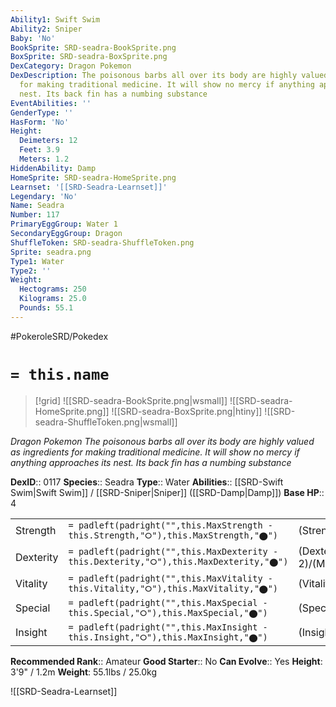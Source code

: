 ```yaml
---
Ability1: Swift Swim
Ability2: Sniper
Baby: 'No'
BookSprite: SRD-seadra-BookSprite.png
BoxSprite: SRD-seadra-BoxSprite.png
DexCategory: Dragon Pokemon
DexDescription: The poisonous barbs all over its body are highly valued as ingredients
  for making traditional medicine. It will show no mercy if anything approaches its
  nest. Its back fin has a numbing substance
EventAbilities: ''
GenderType: ''
HasForm: 'No'
Height:
  Deimeters: 12
  Feet: 3.9
  Meters: 1.2
HiddenAbility: Damp
HomeSprite: SRD-seadra-HomeSprite.png
Learnset: '[[SRD-Seadra-Learnset]]'
Legendary: 'No'
Name: Seadra
Number: 117
PrimaryEggGroup: Water 1
SecondaryEggGroup: Dragon
ShuffleToken: SRD-seadra-ShuffleToken.png
Sprite: seadra.png
Type1: Water
Type2: ''
Weight:
  Hectograms: 250
  Kilograms: 25.0
  Pounds: 55.1
---
```


#PokeroleSRD/Pokedex

# `= this.name`

> [!grid]
> ![[SRD-seadra-BookSprite.png|wsmall]]
> ![[SRD-seadra-HomeSprite.png]]
> ![[SRD-seadra-BoxSprite.png|htiny]]
> ![[SRD-seadra-ShuffleToken.png|wsmall]]


*Dragon Pokemon*
*The poisonous barbs all over its body are highly valued as ingredients for making traditional medicine. It will show no mercy if anything approaches its nest. Its back fin has a numbing substance*

**DexID**:: 0117
**Species**:: Seadra
**Type**:: Water
**Abilities**:: [[SRD-Swift Swim|Swift Swim]] / [[SRD-Sniper|Sniper]] ([[SRD-Damp|Damp]])
**Base HP**:: 4

|           |                                                                                        |                                          |
| --------- | -------------------------------------------------------------------------------------- | ---------------------------------------- |
| Strength  | `= padleft(padright("",this.MaxStrength - this.Strength,"⭘"),this.MaxStrength,"⬤")`    | (Strength::2)/(MaxStrength::4)   |
| Dexterity | `= padleft(padright("",this.MaxDexterity - this.Dexterity,"⭘"),this.MaxDexterity,"⬤")` | (Dexterity:: 2)/(MaxDexterity::5) |
| Vitality  | `= padleft(padright("",this.MaxVitality - this.Vitality,"⭘"),this.MaxVitality,"⬤")`    | (Vitality::3)/(MaxVitality::6)   |
| Special   | `= padleft(padright("",this.MaxSpecial - this.Special,"⭘"),this.MaxSpecial,"⬤")`       | (Special::3)/(MaxSpecial::6)     |
| Insight   | `= padleft(padright("",this.MaxInsight - this.Insight,"⭘"),this.MaxInsight,"⬤")`       | (Insight::2)/(MaxInsight::4)     |


**Recommended Rank**:: Amateur
**Good Starter**:: No
**Can Evolve**:: Yes
**Height**: 3'9" / 1.2m
**Weight**: 55.1lbs / 25.0kg

![[SRD-Seadra-Learnset]]